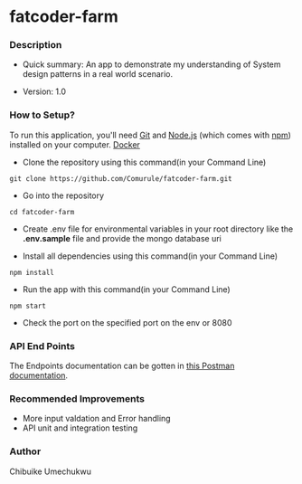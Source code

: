 # fatcoder-farm

### Description ###

* Quick summary:
An app to demonstrate my understanding of  System design patterns in a real world scenario.

* Version: 
1.0

### How to Setup? ###

To run this application, you'll need 
[Git](https://git-scm.com) and 
[Node.js](https://nodejs.org/en/download/) (which comes with [npm](http://npmjs.com)) installed on your computer. 
[Docker](https://www.docker.com/products/docker-desktop) 

* Clone the repository using this command(in your Command Line)
```
git clone https://github.com/Comurule/fatcoder-farm.git
```

* Go into the repository
```
cd fatcoder-farm
```

* Create .env file for environmental variables in your root directory like the __.env.sample__ file and provide the mongo database uri 

* Install all dependencies using this command(in your Command Line)
```
npm install
```

* Run the app with this command(in your Command Line)
```
npm start
```

* Check the port on the specified port on the env or 8080

### API End Points ###
The Endpoints documentation can be gotten in [this Postman documentation](https://documenter.getpostman.com/view/11194465/UVXgNJHx).

### Recommended Improvements
- More input valdation and Error handling
- API unit and integration testing

### Author
Chibuike Umechukwu